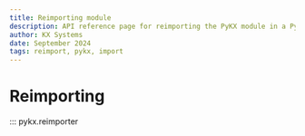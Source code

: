```yaml
---
title: Reimporting module
description: API reference page for reimporting the PyKX module in a Python session
author: KX Systems
date: September 2024
tags: reimport, pykx, import
---
```

# Reimporting

::: pykx.reimporter
